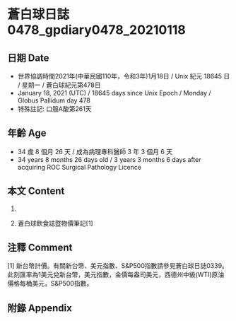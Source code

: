[_metadata_:encoding]: - "utf-8"
[_metadata_:language]: - "zh-Hant-TW"
[_metadata_:fileformat]: - "markdown"
[_metadata_:MIME_type]: - "text/plain"
[_metadata_:markdown_version]: - "commonmark version 0.29"
[_metadata_:markdown_spec]: - "https://spec.commonmark.org/0.29/"

# 蒼白球日誌0478_gpdiary0478_20210118 #

## 日期 Date ##

* 世界協調時間2021年(中華民國110年，令和3年)1月18日 / Unix 紀元 18645 日 / 星期一 / 蒼白球紀元第478日
* January 18, 2021 (UTC) / 18645 days since Unix Epoch / Monday / Globus Pallidum day 478
* 特殊註記: 口服A酸第261天

## 年齡 Age ##

* 34 歲 8 個月 26 天 / 成為病理專科醫師 3 年 3 個月 6 天
* 34 years 8 months 26 days old / 3 years 3 months 6 days after acquiring ROC Surgical Pathology Licence

## 本文 Content ##

1. 

    
2. 蒼白球飲食誌暨物價筆記[1]

    

## 注釋 Comment ##

[1] 新台幣計價。有關新台幣、美元指數、S&P500指數請參見蒼白球日誌0339。此刻匯率為1美元兌新台幣，美元指數，金價每盎司美元，西德州中級(WTI)原油價格每桶美元，S&P500指數。



## 附錄 Appendix ##

